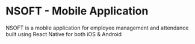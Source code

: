 # NSOFT - Mobile Application

NSOFT is a moblie application for employee management and attendance built using React Native for both iOS & Android
